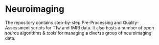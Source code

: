 # Neuroimaging

The repository contains step-by-step Pre-Processing and Quality-Assessment scripts for T1w and fMRI data. It also hosts a number of open source algorithms & tools for managing a diverse group of neuroimaging data.
